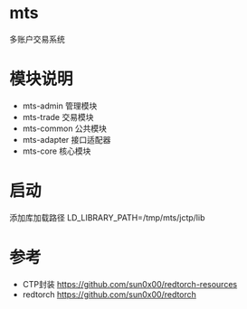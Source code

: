 # mts
多账户交易系统

# 模块说明
* mts-admin 管理模块
* mts-trade 交易模块
* mts-common 公共模块
* mts-adapter 接口适配器
* mts-core 核心模块

# 启动
添加库加载路径 LD_LIBRARY_PATH=/tmp/mts/jctp/lib

# 参考
* CTP封装
  https://github.com/sun0x00/redtorch-resources
* redtorch
  https://github.com/sun0x00/redtorch